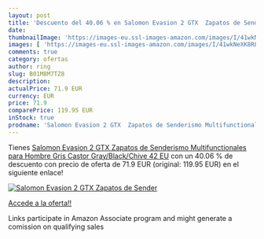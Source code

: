 ```yaml
---
layout: post
title: 'Descuento del 40.06 % en Salomon Evasion 2 GTX  Zapatos de Sender'
date: 
thumbnailImage: 'https://images-eu.ssl-images-amazon.com/images/I/41wkNeXK8RL._SL200_.jpg'
images: [ 'https://images-eu.ssl-images-amazon.com/images/I/41wkNeXK8RL._SL200_.jpg' ]
comments: true
category: ofertas
author: ring
slug: B01M8M7TZ8
description:
actualPrice: 71.9 EUR
currency: EUR
price: 71.9
comparePrice: 119.95 EUR
inStock: true
prodname: 'Salomon Evasion 2 GTX  Zapatos de Senderismo Multifunctionales para Hombre  Gris  Castor Gray/Black/Chive   42 EU'
---
```


Tienes [Salomon Evasion 2 GTX  Zapatos de Senderismo Multifunctionales para Hombre  Gris  Castor Gray/Black/Chive   42 EU](https://www.amazon.es/dp/B01M8M7TZ8/?tag=tolees-21) con un 40.06 % de descuento con precio de oferta de 71.9 EUR (original: 119.95 EUR) en el siguiente enlace!

[![Salomon Evasion 2 GTX  Zapatos de Sender](https://images-eu.ssl-images-amazon.com/images/I/41wkNeXK8RL._SL200_.jpg)](https://www.amazon.es/dp/B01M8M7TZ8/?tag=tolees-21)

[Accede a la oferta!!](https://www.amazon.es/dp/B01M8M7TZ8/?tag=tolees-21)

Links participate in Amazon Associate program and might generate a comission on qualifying sales


